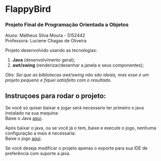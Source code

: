 # FlappyBird

<h3>Projeto Final de Programação Orientada a Objetos</h3>

Aluno: Matheus Silva Moura - 5152442<br />
Professora: Luciene Chagas de Oliveira

<p>Projeto desenvolvido usando as tecnologias:</p>
<ol>
  <li><b>Java</b> (desenvolvimento geral);</li>
  <li><b>awt/swing</b> (renderizar/desenhar a janela e seus componentes);</li>
</ol>

<i>Obs: Sei que as bibliotecas awt/swing não são ideais, mas esse é um projeto pequeno e fiquei satisfeito com o resultado.</i>

<h2>Instruçoes para rodar o projeto:</h2>

Se você só quiser baixar e jogar será necessario ter primeiro o java instalado na sua maquina:<br />
Baixe o Java <a href="https://www.java.com/pt-BR/download/manual.jsp" target="_blank" >aqui</a>.<br />

Após baixar o java, ou se vocẽ já o tem, baixe e execute o jogo, nenhuma configuração a mais é necessaria:<br />
Baixe o jogo <a href="https://github.com/oMatheuss/FlappyBird/raw/main/FlappyBird.jar" download >aqui</a>.<br />

Se você deseja modificar o projeto apenas o exporte para sua IDE de preferência com suporte a java. 
